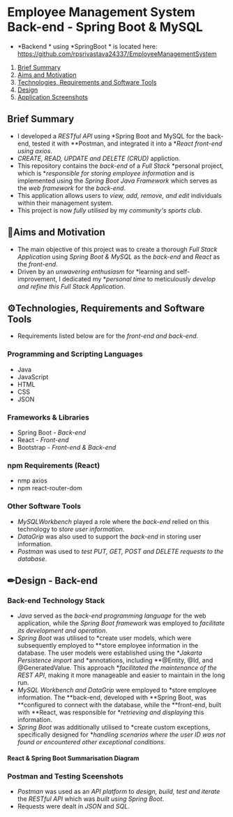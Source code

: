 # Employee Management System Back-end - Spring Boot & MySQL
- *Backend * using *SpringBoot * is located here: https://github.com/rpsrivastava24337/EmployeeManagementSystem
1. [ Brief Summary ](#summary)
2. [ Aims and Motivation ](#aims)
3. [ Technologies, Requirements and Software Tools ](#tech)
4. [ Design ](#design)
5. [ Application Screenshots ](#demo)

<a name="summary"></a>
## Brief Summary
- I developed a *RESTful API* using *Spring Boot and MySQL for the back-end, tested it with **Postman, and integrated it into a **React front-end using axios*.
- *CREATE, READ, UPDATE and DELETE (CRUD)* appliction.
- This repository contains the *back-end* of a *Full Stack* *personal project, which is **responsible for storing employee information* and is implemented using the *Spring Boot Java Framework* which serves as the *web framework* for the *back-end*.
- This application allows users to *view, add, remove, and edit* individuals within their management system.
- This project is now *fully utilised* by my *community's sports club*.
<a name="aims"></a>
## 🎯Aims and Motivation
- The main objective of this project was to create a thorough *Full Stack Application* using *Spring Boot & MySQL* as the *back-end* and *React* as the *front-end*.
- Driven by an *unwavering enthusiasm* for *learning and self-improvement, I dedicated my **personal time* to meticulously *develop and refine this Full Stack Application*.
<a name="tech"></a>
## ⚙Technologies, Requirements and Software Tools
- Requirements listed below are for the *front-end and back-end*.
### Programming and Scripting Languages
- Java
- JavaScript
- HTML
- CSS
- JSON
### Frameworks & Libraries
- Spring Boot - *Back-end*
- React - *Front-end*
- Bootstrap - *Front-end & Back-end*
### npm Requirements (React)
- nmp axios
- npm react-router-dom
### Other Software Tools
- *MySQLWorkbench* played a role where the *back-end* relied on this technology to *store user information*.
- *DataGrip* was also used to support the *back-end* in storing user information.
- *Postman* was used to *test PUT, GET, POST and DELETE requests to the database*.
<a name="design"></a>
## ✏Design - Back-end
### Back-end Technology Stack
- *Java* served as the *back-end programming language* for the web application, while the *Spring Boot framework* was employed to *facilitate its development and operation*.
- *Spring Boot* was utilised to *create user models, which were subsequently employed to **store employee information in the database. The user models were established using the **Jakarta Persistence import* and *annotations, including **@Entity, @Id, and @GeneratedValue. This approach **facilitated the maintenance of the REST API*, making it more manageable and easier to maintain in the long run.
- *MySQL Workbench and DataGrip* were employed to *store employee information. The **back-end, developed with **Spring Boot, was **configured to connect with the database, while the **front-end, built with **React, was responsible for **retrieving and displaying* this information.
- *Spring Boot* was additionally utilised to *create custom exceptions, specifically designed for **handling scenarios where the user ID was not found or encountered other exceptional conditions*.
#### React & Spring Boot Summarisation Diagram


### Postman and Testing Sceenshots
- *Postman* was used as an *API platform* to *design, build, test and iterate* the *RESTful API* which was *built using Spring Boot*.
- Requests were dealt in *JSON* and *SQL*.
